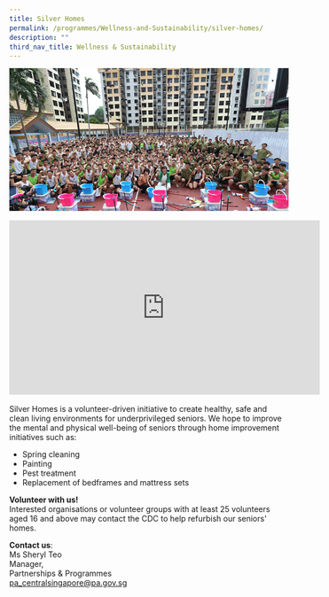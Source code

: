 ```yaml
---
title: Silver Homes
permalink: /programmes/Wellness-and-Sustainability/silver-homes/
description: ""
third_nav_title: Wellness & Sustainability
---
```

![Silver Homes](/images/Programmes/8baa7641-2a07-4597-b138-1dfcd9877b00_silver-homes.jpg)

<iframe width="560" height="315" src="https://www.youtube.com/embed/hXKH6ov-BHQ" title="YouTube video player" frameborder="0" allow="accelerometer; autoplay; clipboard-write; encrypted-media; gyroscope; picture-in-picture" allowfullscreen></iframe>

Silver Homes is a volunteer-driven initiative to create healthy, safe and clean living environments for underprivileged seniors. We hope to improve the mental and physical well-being of seniors through home improvement initiatives such as:

*   Spring cleaning
*   Painting
*   Pest treatment
*   Replacement of bedframes and mattress sets

**Volunteer with us!**  
Interested organisations or volunteer groups with at least 25 volunteers aged 16 and above may contact the CDC to help refurbish our seniors' homes.

**Contact us**:  
Ms Sheryl Teo  
Manager,  
Partnerships & Programmes  
[pa\_centralsingapore@pa.gov.sg](mailto:pa_centralsingapore@pa.gov.sg)